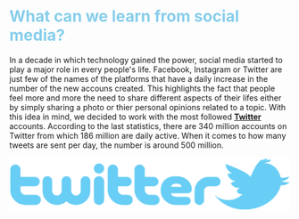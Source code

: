 # **<span style="color:#87CEEB">What can we learn from social media?</span>**
  
In a decade in which technology gained the power, social media started to play a major role in every people's life. Facebook, Instagram or Twitter are just few of the names of the platforms that have a daily increase in the number of the new accouns created. This highlights the fact that people feel more and more the need to share different aspects of their lifes either by simply sharing a photo or thier personal opinions related to a topic. With this idea in mind, we decided to work with the most followed **[Twitter](https://twitter.com)** accounts. According to the last statistics, there are 340 million accounts on Twitter from which 186 million are daily active. When it comes to how many  tweets are sent per day, the number is around 500 million.  

![TwitterLogo](TwitterLogo.png)

